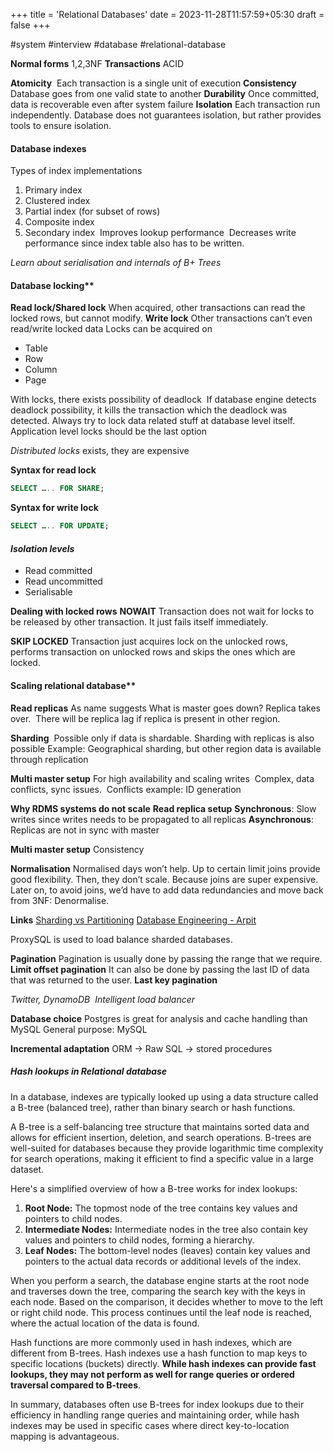 +++
title = 'Relational Databases'
date = 2023-11-28T11:57:59+05:30
draft = false
+++

#system #interview #database #relational-database

**Normal forms**
1,2,3NF
**Transactions**
ACID


**Atomicity** 
Each transaction is a single unit of execution
**Consistency**
Database goes from one valid state to another
**Durability**
Once committed, data is recoverable even after system failure
**Isolation**
Each transaction run independently. Database does not guarantees isolation, but rather provides tools to ensure isolation.

#### Database indexes
Types of index implementations 
1. Primary index
2. Clustered index
3. Partial index (for subset of rows)
4. Composite index
5. Secondary index 
Improves lookup performance 
Decreases write performance since index table also has to be written.

_Learn about serialisation and internals of B+ Trees_ 


#### Database locking** 

**Read lock/Shared lock**
When acquired, other transactions can read the locked rows, but cannot modify.
**Write lock**
Other transactions can’t even read/write locked data
Locks can be acquired on
- Table
- Row
- Column
- Page

With locks, there exists possibility of deadlock 
If database engine detects deadlock possibility, it kills the transaction which the deadlock was detected.
Always try to lock data related stuff at database level itself. Application level locks should be the last option

_Distributed locks_ exists, they are expensive

**Syntax for read lock**
```sql
SELECT ….. FOR SHARE;
```


**Syntax for write lock**
```sql
SELECT ….. FOR UPDATE;
```


#### _Isolation levels_
- Read committed 
- Read uncommitted
- Serialisable

**Dealing with locked rows**
**NOWAIT**
Transaction does not wait for locks to be released by other transaction. It just fails itself immediately. 

**SKIP LOCKED**
Transaction just acquires lock on the unlocked rows, performs transaction on unlocked rows and skips the ones which are locked.

#### Scaling relational database**

**Read replicas**
As name suggests
What is master goes down?
Replica takes over. 
There will be replica lag if replica is present in other region.

**Sharding** 
Possible only if data is shardable.
Sharding with replicas is also possible
Example: Geographical sharding, but other region data is available through replication

**Multi master setup**
For high availability and scaling writes 
Complex, data conflicts, sync issues. 
Conflicts example: ID generation 

**Why RDMS systems do not scale**
**Read replica setup**
**Synchronous**: Slow writes since writes needs to be propagated to all replicas
**Asynchronous**: Replicas are not in sync with master

**Multi master setup**
Consistency

**Normalisation**
Normalised days won’t help.
Up to certain limit joins provide good flexibility. Then, they don’t scale. Because joins are super expensive. 
Later on, to avoid joins, we’d have to add data redundancies and move back from 3NF: Denormalise.


**Links**
[Sharding vs Partitioning](https://www.youtube.com/watch?v=wXvljefXyEo)
[Database Engineering - Arpit](https://www.youtube.com/watch?v=-YxWRxOFgRY&list=PLsdq-3Z1EPT2C-Da7Jscr7NptGcIZgQ2l&pp=iAQB)

ProxySQL is used to load balance sharded databases. 

**Pagination**
Pagination is usually done by passing the range that we require. **Limit offset pagination**
It can also be done by passing the last ID of data that was returned to the user. **Last key pagination**

_Twitter, DynamoDB_ 
_Intelligent load balancer_

**Database choice**
Postgres is great for analysis and cache handling than MySQL
General purpose: MySQL 

**Incremental adaptation**
ORM -> Raw SQL -> stored procedures


##### Hash lookups in Relational database
  
In a database, indexes are typically looked up using a data structure called a B-tree (balanced tree), rather than binary search or hash functions.

A B-tree is a self-balancing tree structure that maintains sorted data and allows for efficient insertion, deletion, and search operations. B-trees are well-suited for databases because they provide logarithmic time complexity for search operations, making it efficient to find a specific value in a large dataset.

Here's a simplified overview of how a B-tree works for index lookups:

1. **Root Node:** The topmost node of the tree contains key values and pointers to child nodes.
2. **Intermediate Nodes:** Intermediate nodes in the tree also contain key values and pointers to child nodes, forming a hierarchy.
3. **Leaf Nodes:** The bottom-level nodes (leaves) contain key values and pointers to the actual data records or additional levels of the index.

When you perform a search, the database engine starts at the root node and traverses down the tree, comparing the search key with the keys in each node. Based on the comparison, it decides whether to move to the left or right child node. This process continues until the leaf node is reached, where the actual location of the data is found.

Hash functions are more commonly used in hash indexes, which are different from B-trees. Hash indexes use a hash function to map keys to specific locations (buckets) directly. **While hash indexes can provide fast lookups, they may not perform as well for range queries or ordered traversal compared to B-trees**.

In summary, databases often use B-trees for index lookups due to their efficiency in handling range queries and maintaining order, while hash indexes may be used in specific cases where direct key-to-location mapping is advantageous.


